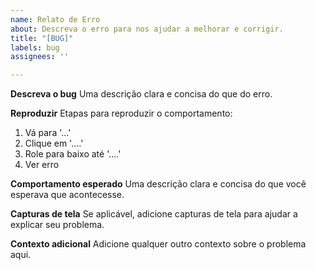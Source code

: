```yaml
---
name: Relato de Erro
about: Descreva o erro para nos ajudar a melhorar e corrigir.
title: "[BUG]"
labels: bug
assignees: ''

---
```


**Descreva o bug**
Uma descrição clara e concisa do que do erro.

**Reproduzir**
Etapas para reproduzir o comportamento:
1. Vá para '...'
2. Clique em '....'
3. Role para baixo até '....'
4. Ver erro

**Comportamento esperado**
Uma descrição clara e concisa do que você esperava que acontecesse.

**Capturas de tela**
Se aplicável, adicione capturas de tela para ajudar a explicar seu problema.

**Contexto adicional**
Adicione qualquer outro contexto sobre o problema aqui.
